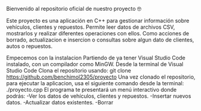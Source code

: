 Bienvenido al repositorio oficial de nuestro proyecto 🤓

Este proyecto es una aplicación en C++ para gestionar información sobre vehículos, clientes y repuestos. Permite leer datos de archivos CSV, mostrarlos y realizar diferentes operaciones con ellos. Como acciones de borrado, actualizacion e insercion o consultas sobre algun dato de clientes, autos o repuestos.

Empecemos con la instalacion
Partiendo de ya tener Visual Studio Code instalado, con un compilador como MinGW.
Desde la terminal de Visual Studio Code
Clona el repositorio usando:
   git clone https://github.com/benchimol2305/proyecto
Una vez clonado el repositorio, para ejecutar la aplicacion, usa el siguiente comando desde la terminal:
  ./proyecto.cpp
El programa te presentará un menú interactivo donde podrás:
-Ver los datos de vehículos, clientes y repuestos. 
-Insertar nuevos datos.
-Actualizar datos existentes.
-Borrar
